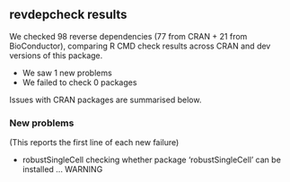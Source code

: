 ## revdepcheck results

We checked 98 reverse dependencies (77 from CRAN + 21 from BioConductor), comparing R CMD check results across CRAN and dev versions of this package.

 * We saw 1 new problems
 * We failed to check 0 packages

Issues with CRAN packages are summarised below.

### New problems
(This reports the first line of each new failure)

* robustSingleCell
  checking whether package ‘robustSingleCell’ can be installed ... WARNING
